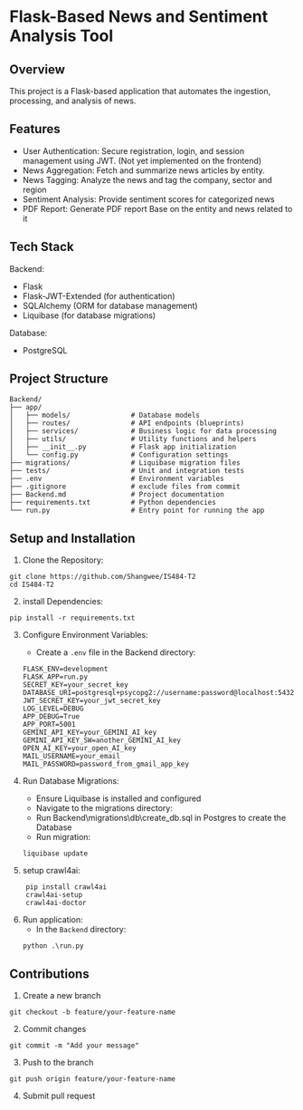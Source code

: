 
# Flask-Based News and Sentiment Analysis Tool

## Overview

This project is a Flask-based application that automates the ingestion, processing, and analysis of news.

## Features

- User Authentication: Secure registration, login, and session management using JWT. (Not yet implemented on the frontend)
- News Aggregation: Fetch and summarize news articles by entity.
- News Tagging: Analyze the news and tag the company, sector and region
- Sentiment Analysis: Provide sentiment scores for categorized news
- PDF Report: Generate PDF report Base on the entity and news related to it

## Tech Stack
Backend:
- Flask
- Flask-JWT-Extended (for authentication)
- SQLAlchemy (ORM for database management)
- Liquibase (for database migrations)

Database:
- PostgreSQL


## Project Structure

```
Backend/
├── app/
│   ├── models/               # Database models
│   ├── routes/               # API endpoints (blueprints)
│   ├── services/             # Business logic for data processing
│   ├── utils/                # Utility functions and helpers
│   ├── __init__.py           # Flask app initialization
│   └── config.py             # Configuration settings
├── migrations/               # Liquibase migration files
├── tests/                    # Unit and integration tests
├── .env                      # Environment variables
├── .gitignore                # exclude files from commit
├── Backend.md                # Project documentation
├── requirements.txt          # Python dependencies
└── run.py                    # Entry point for running the app
```

## Setup and Installation

1. Clone the Repository:
```
git clone https://github.com/Shangwee/IS484-T2
cd IS484-T2
```

2. install Dependencies:
```
pip install -r requirements.txt
```

3. Configure Environment Variables:
    - Create a `.env` file in the Backend directory:
    ```
    FLASK_ENV=development
    FLASK_APP=run.py
    SECRET_KEY=your_secret_key
    DATABASE_URI=postgresql+psycopg2://username:password@localhost:5432/your_database
    JWT_SECRET_KEY=your_jwt_secret_key
    LOG_LEVEL=DEBUG
    APP_DEBUG=True
    APP_PORT=5001
    GEMINI_API_KEY=your_GEMINI_AI_key
    GEMINI_API_KEY_SW=another_GEMINI_AI_key
    OPEN_AI_KEY=your_open_AI_key
    MAIL_USERNAME=your_email
    MAIL_PASSWORD=password_from_gmail_app_key
    ```

4. Run Database Migrations:
    - Ensure Liquibase is installed and configured
    - Navigate to the migrations directory:
    - Run Backend\migrations\db\create_db.sql in Postgres to create the Database
    - Run migration:

    ```
    liquibase update
    ```
5. setup crawl4ai:
```
    pip install crawl4ai
    crawl4ai-setup
    crawl4ai-doctor
```

6. Run application:
    - In the `Backend` directory:
    ```
    python .\run.py
    ```

## Contributions

1. Create a new branch
```
git checkout -b feature/your-feature-name
```

2. Commit changes
```
git commit -m "Add your message"
```

3. Push to the branch
```
git push origin feature/your-feature-name
```

4. Submit pull request

